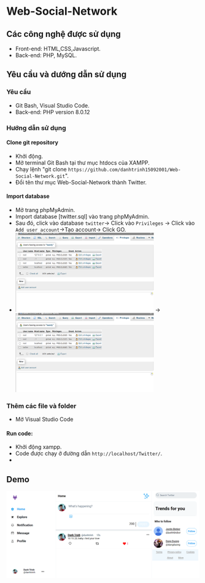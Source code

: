 # Web-Social-Network
## Các công nghệ được sử dụng
  - Front-end: HTML,CSS,Javascript.
  - Back-end: PHP, MySQL.
## Yêu cầu và dướng dẫn sử dụng
### Yêu cầu
  - Git Bash, Visual Studio Code.
  - Back-end: PHP version 8.0.12
### Hướng dẫn sử dụng
#### Clone git repository
  - Khởi động.
  - Mở terminal Git Bash tại thư mục htdocs của XAMPP.
  - Chạy lệnh "git clone `https://github.com/danhtrinh15092001/Web-Social-Network.git`".
  - Đổi tên thư mục Web-Social-Network thành Twitter.
#### Import database
  - Mở trang phpMyAdmin.
  - Import database [twitter.sql] vào trang phpMyAdmin.
  - Sau đó, click vào database `twitter`-> Click vào `Privileges` -> Click vào `Add user account`->Tạo account-> Click GO.
  - <img width="360" src='https://github.com/danhtrinh15092001/Web-Social-Network/blob/f968372c303a64d94eeb3a0be683ec3848ec20fd/Privaleges.png'> -> <img width="360" src='https://github.com/danhtrinh15092001/Web-Social-Network/blob/f968372c303a64d94eeb3a0be683ec3848ec20fd/Privaleges.png'>
### Thêm các file và folder
  - Mở Visual Studio Code
#### Run code:
  - Khởi động xampp.
  - Code được chạy ở đường dẫn `http://localhost/Twitter/`.
  - 
## Demo
<p align='center'><img src='https://github.com/danhtrinh15092001/Web-Social-Network/blob/c76b704ce5ad2505fd8e3a44bf0435b745f1cfe0/Demo.png'></p>
